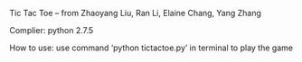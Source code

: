 Tic Tac Toe – from Zhaoyang Liu, Ran Li, Elaine Chang, Yang Zhang

Complier: python 2.7.5

How to use: use command ‘python tictactoe.py’ in terminal to play the game


